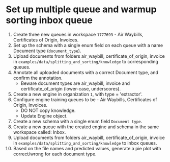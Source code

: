 # Set up multiple queue and warmup sorting inbox queue

1. Create three new queues in workspace `1777693` - Air Waybills, Certificates of Origin, Invoices.
2. Set up the schema with a single enum field on each queue with a name Document type (`document_type`).
3. Upload documents from folders air_waybill, certificate_of_origin, invoice in `examples/data/splitting_and_sorting/knowledge` to corresponding queues.
4. Annotate all uploaded documents with a correct Document type, and confirm the annotation.
    - Beware document types are air_waybill, invoice and certificate_of_origin (lower-case, underscores).
5. Create a new engine in organization `1`, with type = 'extractor'.
6. Configure engine training queues to be - Air Waybills, Certificates of Origin, Invoices.
    - DO NOT copy knowledge.
    - Update Engine object.
7. Create a new schema with a single enum field `Document type`.
8. Create a new queue with the created engine and schema in the same workspace called: Inbox.
9. Upload documents from folders air_waybill, certificate_of_origin, invoice in `examples/data/splitting_and_sorting/knowledge` to inbox queues.
10. Based on the file names and predicted values, generate a pie plot with correct/wrong for each document type.
